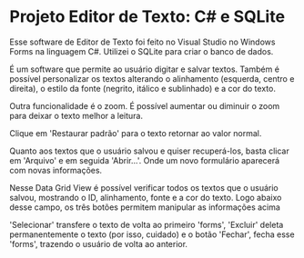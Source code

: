 # Projeto Editor de Texto: C# e SQLite

Esse software de Editor de Texto foi feito no Visual Studio no Windows Forms na linguagem C#. Utilizei o SQLite para criar o banco de dados.

É um software que permite ao usuário digitar e salvar textos. Também é possível personalizar os textos alterando o alinhamento (esquerda, centro e direita),
o estilo da fonte (negrito, itálico e sublinhado) e a cor do texto. 

Outra funcionalidade é o zoom. É possível aumentar ou diminuir o zoom para deixar o texto melhor a leitura.

Clique em 'Restaurar padrão' para o texto retornar ao valor normal.



Quanto aos textos que o usuário salvou e quiser recuperá-los, basta clicar em 'Arquivo' e em seguida 'Abrir...'. Onde um novo formulário aparecerá com novas informações.

Nesse Data Grid View é possível verificar todos os textos que o usuário salvou, mostrando o ID, alinhamento, fonte e a cor do texto. Logo abaixo desse campo, os três botões
permitem manipular as informações acima

'Selecionar' transfere o texto de volta ao primeiro 'forms', 'Excluir' deleta permanentemente o texto (por isso, cuidado) e o botão 'Fechar', fecha esse 'forms', trazendo o
usuário de volta ao anterior.
